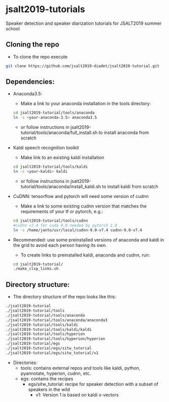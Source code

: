 # jsalt2019-tutorials

Speaker detection and speaker diarization tutorials for JSALT2019 summer school

## Cloning the repo

- To clone the repo execute
```bash
git clone https://github.com/jsalt2019-diadet/jsalt2019-tutorial.git
```


## Dependencies:
  - Anaconda3.5:
     - Make a link to your anaconda installation in the tools directory:
     ```bash
     cd jsalt2019-tutorial/tools/anaconda
     ln -s <your-anaconda-3.5> anaconda3.5
     ```
     - or follow instructions in jsalt2019-tutorial/tools/anaconda/full_install.sh to install anaconda from scratch
  - Kaldi speech recognition toolkit
     - Make link to an existing kaldi installation
     ```bash
     cd jsalt2019-tutorial/tools/kaldi
     ln -s <your-kaldi> kaldi
     ```
     - or follow instructions in jsalt2019-tutorial/tools/anaconda/install_kaldi.sh to install kaldi from scratch

  - CuDNN: tensorflow and pytorch will need some version of cudnn
     - Make a link to some existing cudnn version that matches the requirements of your tf or pytorch, e.g.:
     ```bash
     cd jsalt2019-tutorial/tools/cudnn
     #cudnn v7.4 for cuda 9.0 needed by pytorch 1.0 
     ln -s /home/janto/usr/local/cudnn-9.0-v7.4 cudnn-9.0-v7.4
     ```
  - Recommended: use some preinstalled versions of anaconda and kaldi in the grid to avoid each person having its own.
     - To create links to preinstalled kaldi, anaconda and cudnn, run:
     ```bash
     cd jsalt2019-tutorial/
     ./make_clsp_links.sh
     ```
     
## Directory structure:
 - The directory structure of the repo looks like this:
```bash
./jsalt2019-tutorial
./jsalt2019-tutorial/tools
./jsalt2019-tutorial/tools/anaconda
./jsalt2019-tutorial/tools/anaconda/anaconda3
./jsalt2019-tutorial/tools/kaldi
./jsalt2019-tutorial/tools/kaldi/kaldi
./jsalt2019-tutorial/tools/hyperion
./jsalt2019-tutorial/tools/hyperion/hyperion
./jsalt2019-tutorial/egs
./jsalt2019-tutorial/egs/sitw_tutorial
./jsalt2019-tutorial/egs/sitw_tutorial/v1
```
 - Directories:
    - tools: contains external repos and tools like kaldi, python, pyannotate, hyperion, cudnn, etc.
    - egs: contains the recipes
       - egs/sitw_tutorial: recipe for speaker detection with a subset of speakers in the wild
          - v1: Version 1 is based on kaldi x-vectors



